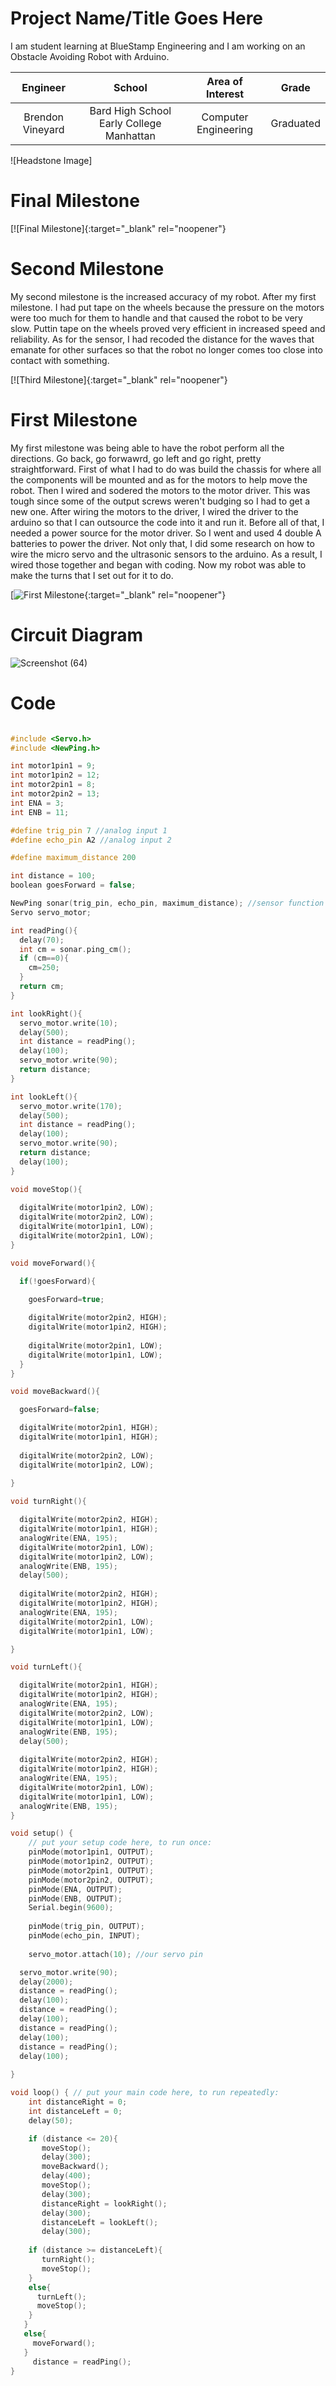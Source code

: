 ﻿# Project Name/Title Goes Here
I am student learning at BlueStamp Engineering and I am working on an Obstacle Avoiding Robot with Arduino. 

| **Engineer** | **School** | **Area of Interest** | **Grade** |
|:--:|:--:|:--:|:--:|
| Brendon Vineyard | Bard High School Early College Manhattan | Computer Engineering | Graduated

![Headstone Image]
  
# Final Milestone

[![Final Milestone]{:target="_blank" rel="noopener"}

# Second Milestone
My second milestone is the increased accuracy of my robot. After my first milestone. I had put tape on the wheels because the pressure on the motors were too much for them to handle and that caused the robot to be very slow. Puttin tape on the wheels proved very efficient in increased speed and reliability. As for the sensor, I had recoded the distance for the waves that emanate for other surfaces so that the robot no longer comes too close into contact with something. 

[![Third Milestone]{:target="_blank" rel="noopener"}
# First Milestone
  

My first milestone was being able to have the robot perform all the directions. Go back, go forwawrd, go left and go right, pretty straightforward. First of what I had to do was build the chassis for where all the components will be mounted and as for the motors to help move the robot. Then I wired and sodered the motors to the motor driver. This was tough since some of the output screws weren't budging so I had to get a new one. After wiring the motors to the driver, I wired the driver to the arduino so that I can outsource the code into it and run it. Before all of that, I needed a power source for the motor driver. So I went and used 4 double A batteries to power the driver. Not only that, I did some research on how to wire the micro servo and the ultrasonic sensors to the arduino. As a result, I wired those together and began with coding. Now my robot was able to make the turns that I set out for it to do. 

[![First Milestone](https://www.youtube.com/watch?v=bE2VUoPaWz0){:target="_blank" rel="noopener"}

# Circuit Diagram
![Screenshot (64)](https://user-images.githubusercontent.com/20545400/129069589-e4d4bf8c-44c0-4676-857c-d9b5c2e92ea9.png)
# Code 
```C++

#include <Servo.h>
#include <NewPing.h>

int motor1pin1 = 9;
int motor1pin2 = 12;
int motor2pin1 = 8;
int motor2pin2 = 13;
int ENA = 3;
int ENB = 11;

#define trig_pin 7 //analog input 1
#define echo_pin A2 //analog input 2

#define maximum_distance 200

int distance = 100;
boolean goesForward = false;

NewPing sonar(trig_pin, echo_pin, maximum_distance); //sensor function
Servo servo_motor;

int readPing(){
  delay(70);
  int cm = sonar.ping_cm();
  if (cm==0){
    cm=250;
  }
  return cm;
}

int lookRight(){ 
  servo_motor.write(10);
  delay(500);
  int distance = readPing();
  delay(100);
  servo_motor.write(90);
  return distance;
}

int lookLeft(){
  servo_motor.write(170);
  delay(500);
  int distance = readPing();
  delay(100);
  servo_motor.write(90);
  return distance;
  delay(100);
}

void moveStop(){
 
  digitalWrite(motor1pin2, LOW);
  digitalWrite(motor2pin2, LOW);
  digitalWrite(motor1pin1, LOW);
  digitalWrite(motor2pin1, LOW);
}

void moveForward(){

  if(!goesForward){

    goesForward=true;
   
    digitalWrite(motor2pin2, HIGH);
    digitalWrite(motor1pin2, HIGH);
 
    digitalWrite(motor2pin1, LOW);
    digitalWrite(motor1pin1, LOW);
  }
}

void moveBackward(){

  goesForward=false;

  digitalWrite(motor2pin1, HIGH);
  digitalWrite(motor1pin1, HIGH);
 
  digitalWrite(motor2pin2, LOW);
  digitalWrite(motor1pin2, LOW);
 
}

void turnRight(){

  digitalWrite(motor2pin2, HIGH);
  digitalWrite(motor1pin1, HIGH);
  analogWrite(ENA, 195);
  digitalWrite(motor2pin1, LOW);
  digitalWrite(motor1pin2, LOW);
  analogWrite(ENB, 195);
  delay(500);
 
  digitalWrite(motor2pin2, HIGH);
  digitalWrite(motor1pin2, HIGH);
  analogWrite(ENA, 195);
  digitalWrite(motor2pin1, LOW);
  digitalWrite(motor1pin1, LOW);

}

void turnLeft(){

  digitalWrite(motor2pin1, HIGH);
  digitalWrite(motor1pin2, HIGH);
  analogWrite(ENA, 195);
  digitalWrite(motor2pin2, LOW);
  digitalWrite(motor1pin1, LOW);
  analogWrite(ENB, 195);
  delay(500);
 
  digitalWrite(motor2pin2, HIGH);
  digitalWrite(motor1pin2, HIGH);
  analogWrite(ENA, 195);
  digitalWrite(motor2pin1, LOW);
  digitalWrite(motor1pin1, LOW);
  analogWrite(ENB, 195);
}

void setup() {
    // put your setup code here, to run once:
    pinMode(motor1pin1, OUTPUT);
    pinMode(motor1pin2, OUTPUT);
    pinMode(motor2pin1, OUTPUT);
    pinMode(motor2pin2, OUTPUT);
    pinMode(ENA, OUTPUT);
    pinMode(ENB, OUTPUT);
    Serial.begin(9600);
   
    pinMode(trig_pin, OUTPUT);
    pinMode(echo_pin, INPUT);
   
    servo_motor.attach(10); //our servo pin

  servo_motor.write(90);
  delay(2000);
  distance = readPing();
  delay(100);
  distance = readPing();
  delay(100);
  distance = readPing();
  delay(100);
  distance = readPing();
  delay(100);
   
}

void loop() { // put your main code here, to run repeatedly:
    int distanceRight = 0;
    int distanceLeft = 0;
    delay(50);

    if (distance <= 20){
       moveStop();
       delay(300);
       moveBackward();
       delay(400);
       moveStop();
       delay(300);
       distanceRight = lookRight();
       delay(300);
       distanceLeft = lookLeft();
       delay(300);
   
    if (distance >= distanceLeft){
       turnRight();
       moveStop();
    }
    else{
      turnLeft();
      moveStop();
    }
   }
   else{
     moveForward();
   }
     distance = readPing();
}
```

